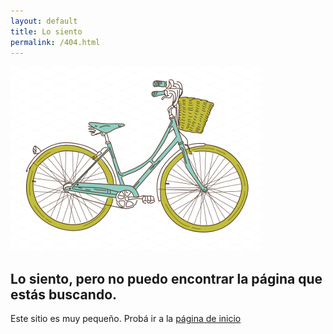 ```yaml
---
layout: default
title: Lo siento
permalink: /404.html
---
```

<article class="content">
  <div class="hero">
    <div class="hero-inner">
      <img class="hero-logo" src="/img/bike.png" alt="">
      <h2>Lo siento, pero no puedo encontrar la página que estás buscando.</h2>
      Este sitio es muy pequeño.
      Probá ir a la <a href="/">página de inicio</a>
    </div>
  </div>
</article>
